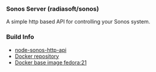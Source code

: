 ### Sonos Server (radiasoft/sonos)

A simple http based API for controlling your Sonos system.

### Build Info

* [node-sonos-http-api](https://github.com/jishi/node-sonos-http-api)
* [Docker repository](https://hub.docker.com/r/radiasoft/sonos)
* [Docker base image fedora:21](https://hub.docker.com/_/fedora/)
